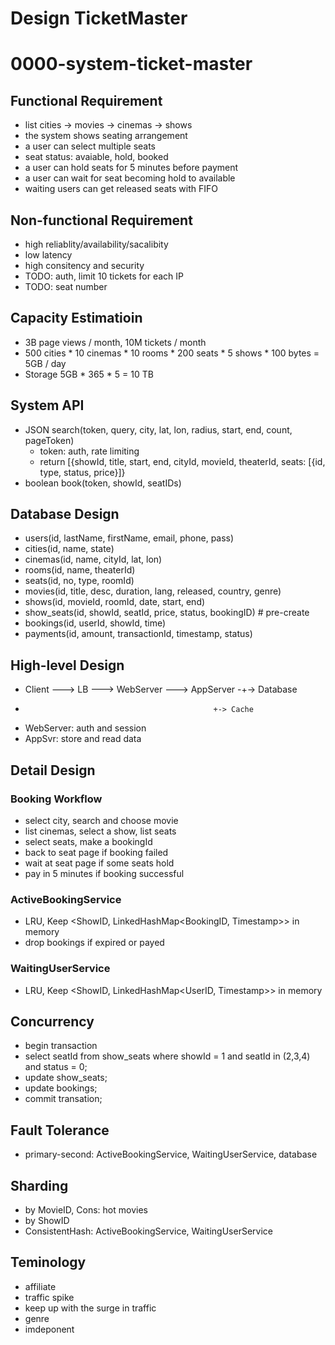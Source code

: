# Design TicketMaster

# 0000-system-ticket-master

## Functional Requirement
- list cities -> movies -> cinemas -> shows
- the system shows seating arrangement
- a user can select multiple seats
- seat status: avaiable, hold, booked
- a user can hold seats for 5 minutes before payment
- a user can wait for seat becoming hold to available
- waiting users can get released seats with FIFO

## Non-functional Requirement
- high reliablity/availability/sacalibity
- low latency
- high consitency and security
- TODO: auth, limit 10 tickets for each IP
- TODO: seat number

## Capacity Estimatioin
- 3B page views / month, 10M tickets / month
- 500 cities * 10 cinemas * 10 rooms * 200 seats * 5 shows * 100 bytes = 5GB / day
- Storage 5GB * 365 * 5 = 10 TB

## System API
- JSON search(token, query, city, lat, lon, radius, start, end, count, pageToken)
	- token: auth, rate limiting
	- return [{showId, title, start, end, cityId, movieId, theaterId, seats: [{id, type, status, price}]}
- boolean book(token, showId, seatIDs)
	
## Database Design
- users(id, lastName, firstName, email, phone, pass)
- cities(id, name, state)
- cinemas(id, name, cityId, lat, lon)
- rooms(id, name, theaterId)
- seats(id, no, type, roomId)
- movies(id, title, desc, duration, lang, released, country, genre)
- shows(id, movieId, roomId, date, start, end)
- show_seats(id, showId, seatId, price, status, bookingID) # pre-create
- bookings(id, userId, showId, time)
- payments(id, amount, transactionId, timestamp, status)

## High-level Design
- Client ---> LB ---> WebServer ---> AppServer -+-> Database
-                                               +-> Cache

- WebServer: auth and session
- AppSvr: store and read data

## Detail Design

### Booking Workflow
- select city, search and choose movie
- list cinemas, select a show, list seats
- select seats, make a bookingId
- back to seat page if booking failed
- wait at seat page if some seats hold
- pay in 5 minutes if booking successful

### ActiveBookingService
- LRU, Keep <ShowID, LinkedHashMap<BookingID, Timestamp>> in memory
- drop bookings if expired or payed

### WaitingUserService
- LRU, Keep <ShowID, LinkedHashMap<UserID, Timestamp>> in memory

## Concurrency
- begin transaction
- select seatId from show_seats where showId = 1 and seatId in (2,3,4) and status = 0;
- update show_seats;
- update bookings;
- commit transation;

## Fault Tolerance
- primary-second: ActiveBookingService, WaitingUserService, database

## Sharding
- by MovieID, Cons: hot movies
- by ShowID
- ConsistentHash: ActiveBookingService, WaitingUserService

## Teminology
- affiliate
- traffic spike
- keep up with the surge in traffic
- genre
- imdeponent


